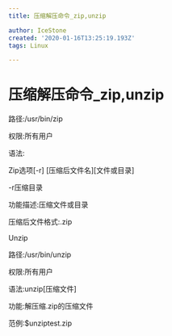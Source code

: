 ```yaml
---
title: 压缩解压命令_zip,unzip

author: IceStone
created: '2020-01-16T13:25:19.193Z'
tags: Linux

---
```


# 压缩解压命令_zip,unzip

路径:/usr/bin/zip

权限:所有用户

语法:

Zip选项[-r] [压缩后文件名][文件或目录]

-r压缩目录

功能描述:压缩文件或目录

压缩后文件格式:.zip

 
 
Unzip

路径:/usr/bin/unzip

权限:所有用户

语法:unzip[压缩文件]

功能:解压缩.zip的压缩文件

范例:$unziptest.zip

 
 
 
